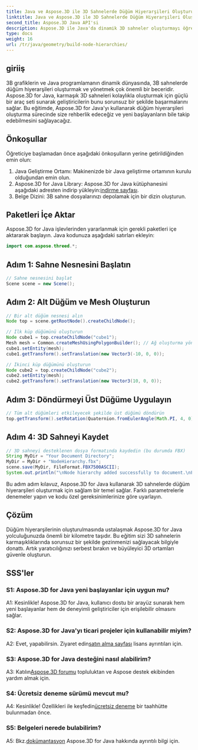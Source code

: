 ```yaml
---
title: Java ve Aspose.3D ile 3D Sahnelerde Düğüm Hiyerarşileri Oluşturun
linktitle: Java ve Aspose.3D ile 3D Sahnelerde Düğüm Hiyerarşileri Oluşturun
second_title: Aspose.3D Java API'si
description: Aspose.3D ile Java'da dinamik 3D sahneler oluşturmayı öğrenin. Düğüm hiyerarşilerini zahmetsizce oluşturun ve 3D grafik oyununuzu yükseltin.
type: docs
weight: 16
url: /tr/java/geometry/build-node-hierarchies/
---
```

## giriiş

3B grafiklerin ve Java programlamanın dinamik dünyasında, 3B sahnelerde düğüm hiyerarşileri oluşturmak ve yönetmek çok önemli bir beceridir. Aspose.3D for Java, karmaşık 3D sahneleri kolaylıkla oluşturmak için güçlü bir araç seti sunarak geliştiricilerin bunu sorunsuz bir şekilde başarmalarını sağlar. Bu eğitimde, Aspose.3D for Java'yı kullanarak düğüm hiyerarşileri oluşturma sürecinde size rehberlik edeceğiz ve yeni başlayanların bile takip edebilmesini sağlayacağız.

## Önkoşullar

Öğreticiye başlamadan önce aşağıdaki önkoşulların yerine getirildiğinden emin olun:

1. Java Geliştirme Ortamı: Makinenizde bir Java geliştirme ortamının kurulu olduğundan emin olun.
2.  Aspose.3D for Java Library: Aspose.3D for Java kütüphanesini aşağıdaki adresten indirip yükleyin:[indirme sayfası](https://releases.aspose.com/3d/java/).
3. Belge Dizini: 3B sahne dosyalarınızı depolamak için bir dizin oluşturun.

## Paketleri İçe Aktar

Aspose.3D for Java işlevlerinden yararlanmak için gerekli paketleri içe aktararak başlayın. Java kodunuza aşağıdaki satırları ekleyin:

```java
import com.aspose.threed.*;

```

## Adım 1: Sahne Nesnesini Başlatın

```java
// Sahne nesnesini başlat
Scene scene = new Scene();
```

## Adım 2: Alt Düğüm ve Mesh Oluşturun

```java
// Bir alt düğüm nesnesi alın
Node top = scene.getRootNode().createChildNode();

// İlk küp düğümünü oluşturun
Node cube1 = top.createChildNode("cube1");
Mesh mesh = Common.createMeshUsingPolygonBuilder(); // Ağ oluşturma yönteminizi kullanın
cube1.setEntity(mesh);
cube1.getTransform().setTranslation(new Vector3(-10, 0, 0));

// İkinci küp düğümünü oluşturun
Node cube2 = top.createChildNode("cube2");
cube2.setEntity(mesh);
cube2.getTransform().setTranslation(new Vector3(10, 0, 0));
```

## Adım 3: Döndürmeyi Üst Düğüme Uygulayın

```java
// Tüm alt düğümleri etkileyecek şekilde üst düğümü döndürün
top.getTransform().setRotation(Quaternion.fromEulerAngle(Math.PI, 4, 0));
```

## Adım 4: 3D Sahneyi Kaydet

```java
// 3D sahneyi desteklenen dosya formatında kaydedin (bu durumda FBX)
String MyDir = "Your Document Directory";
MyDir = MyDir + "NodeHierarchy.fbx";
scene.save(MyDir, FileFormat.FBX7500ASCII);
System.out.println("\nNode hierarchy added successfully to document.\nFile saved at " + MyDir);
```

Bu adım adım kılavuz, Aspose.3D for Java kullanarak 3D sahnelerde düğüm hiyerarşileri oluşturmak için sağlam bir temel sağlar. Farklı parametrelerle denemeler yapın ve kodu özel gereksinimlerinize göre uyarlayın.

## Çözüm

Düğüm hiyerarşilerinin oluşturulmasında ustalaşmak Aspose.3D for Java yolculuğunuzda önemli bir kilometre taşıdır. Bu eğitim sizi 3D sahnelerin karmaşıklıklarında sorunsuz bir şekilde gezinmenizi sağlayacak bilgiyle donattı. Artık yaratıcılığınızı serbest bırakın ve büyüleyici 3D ortamları güvenle oluşturun.

## SSS'ler

### S1: Aspose.3D for Java yeni başlayanlar için uygun mu?

A1: Kesinlikle! Aspose.3D for Java, kullanıcı dostu bir arayüz sunarak hem yeni başlayanlar hem de deneyimli geliştiriciler için erişilebilir olmasını sağlar.

### S2: Aspose.3D for Java'yı ticari projeler için kullanabilir miyim?

 A2: Evet, yapabilirsin. Ziyaret edin[satın alma sayfası](https://purchase.aspose.com/buy) lisans ayrıntıları için.

### S3: Aspose.3D for Java desteğini nasıl alabilirim?

 A3: Katılın[Aspose.3D forumu](https://forum.aspose.com/c/3d/18) topluluktan ve Aspose destek ekibinden yardım almak için.

### S4: Ücretsiz deneme sürümü mevcut mu?

 A4: Kesinlikle! Özellikleri ile keşfedin[ücretsiz deneme](https://releases.aspose.com/) bir taahhütte bulunmadan önce.

### S5: Belgeleri nerede bulabilirim?

 A5: Bkz.[dokümantasyon](https://reference.aspose.com/3d/java/) Aspose.3D for Java hakkında ayrıntılı bilgi için.